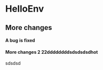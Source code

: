 # HelloEnv
## More changes
#### A bug is fixed








#### More changes 2 22ddddddddsdsdsdsdhot
sdsdsd
